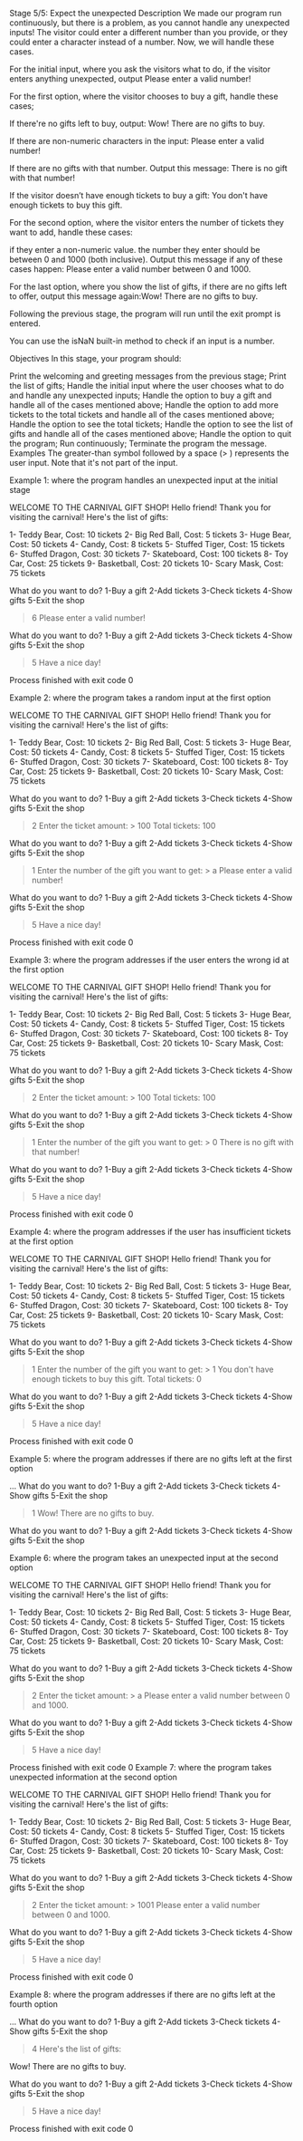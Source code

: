 Stage 5/5: Expect the unexpected
Description
We made our program run continuously, but there is a problem, as you cannot handle any unexpected inputs! The visitor could enter a different number than you provide, or they could enter a character instead of a number. Now, we will handle these cases.

For the initial input, where you ask the visitors what to do, if the visitor enters anything unexpected, output Please enter a valid number!

For the first option, where the visitor chooses to buy a gift, handle these cases;

If there're no gifts left to buy, output: Wow! There are no gifts to buy.

If there are non-numeric characters in the input: Please enter a valid number!

If there are no gifts with that number. Output this message: There is no gift with that number!

If the visitor doesn’t have enough tickets to buy a gift: You don't have enough tickets to buy this gift.

For the second option, where the visitor enters the number of tickets they want to add, handle these cases:

if they enter a non-numeric value.
the number they enter should be between 0 and 1000 (both inclusive).
Output this message if any of these cases happen: Please enter a valid number between 0 and 1000.

For the last option, where you show the list of gifts, if there are no gifts left to offer, output this message again:Wow! There are no gifts to buy.

Following the previous stage, the program will run until the exit prompt is entered.

You can use the isNaN built-in method to check if an input is a number.

Objectives
In this stage, your program should:

Print the welcoming and greeting messages from the previous stage;
Print the list of gifts;
Handle the initial input where the user chooses what to do and handle any unexpected inputs;
Handle the option to buy a gift and handle all of the cases mentioned above;
Handle the option to add more tickets to the total tickets and handle all of the cases mentioned above;
Handle the option to see the total tickets;
Handle the option to see the list of gifts and handle all of the cases mentioned above;
Handle the option to quit the program;
Run continuously;
Terminate the program the message.
Examples
The greater-than symbol followed by a space (> ) represents the user input. Note that it's not part of the input.

Example 1: where the program handles an unexpected input at the initial stage

WELCOME TO THE CARNIVAL GIFT SHOP!
Hello friend! Thank you for visiting the carnival!
Here's the list of gifts:

1- Teddy Bear, Cost: 10 tickets
2- Big Red Ball, Cost: 5 tickets
3- Huge Bear, Cost: 50 tickets
4- Candy, Cost: 8 tickets
5- Stuffed Tiger, Cost: 15 tickets
6- Stuffed Dragon, Cost: 30 tickets
7- Skateboard, Cost: 100 tickets
8- Toy Car, Cost: 25 tickets
9- Basketball, Cost: 20 tickets
10- Scary Mask, Cost: 75 tickets

What do you want to do?
1-Buy a gift 2-Add tickets 3-Check tickets 4-Show gifts 5-Exit the shop
> 6
Please enter a valid number!

What do you want to do?
1-Buy a gift 2-Add tickets 3-Check tickets 4-Show gifts 5-Exit the shop
> 5
Have a nice day!

Process finished with exit code 0

Example 2: where the program takes a random input at the first option

WELCOME TO THE CARNIVAL GIFT SHOP!
Hello friend! Thank you for visiting the carnival!
Here's the list of gifts:

1- Teddy Bear, Cost: 10 tickets
2- Big Red Ball, Cost: 5 tickets
3- Huge Bear, Cost: 50 tickets
4- Candy, Cost: 8 tickets
5- Stuffed Tiger, Cost: 15 tickets
6- Stuffed Dragon, Cost: 30 tickets
7- Skateboard, Cost: 100 tickets
8- Toy Car, Cost: 25 tickets
9- Basketball, Cost: 20 tickets
10- Scary Mask, Cost: 75 tickets

What do you want to do?
1-Buy a gift 2-Add tickets 3-Check tickets 4-Show gifts 5-Exit the shop
> 2
Enter the ticket amount: > 100
Total tickets: 100

What do you want to do?
1-Buy a gift 2-Add tickets 3-Check tickets 4-Show gifts 5-Exit the shop
> 1
Enter the number of the gift you want to get: > a
Please enter a valid number!

What do you want to do?
1-Buy a gift 2-Add tickets 3-Check tickets 4-Show gifts 5-Exit the shop
> 5
Have a nice day!

Process finished with exit code 0

Example 3: where the program addresses if the user enters the wrong id at the first option

WELCOME TO THE CARNIVAL GIFT SHOP!
Hello friend! Thank you for visiting the carnival!
Here's the list of gifts:

1- Teddy Bear, Cost: 10 tickets
2- Big Red Ball, Cost: 5 tickets
3- Huge Bear, Cost: 50 tickets
4- Candy, Cost: 8 tickets
5- Stuffed Tiger, Cost: 15 tickets
6- Stuffed Dragon, Cost: 30 tickets
7- Skateboard, Cost: 100 tickets
8- Toy Car, Cost: 25 tickets
9- Basketball, Cost: 20 tickets
10- Scary Mask, Cost: 75 tickets

What do you want to do?
1-Buy a gift 2-Add tickets 3-Check tickets 4-Show gifts 5-Exit the shop
> 2
Enter the ticket amount: > 100
Total tickets: 100

What do you want to do?
1-Buy a gift 2-Add tickets 3-Check tickets 4-Show gifts 5-Exit the shop
> 1
Enter the number of the gift you want to get: > 0
There is no gift with that number!

What do you want to do?
1-Buy a gift 2-Add tickets 3-Check tickets 4-Show gifts 5-Exit the shop
> 5
Have a nice day!

Process finished with exit code 0

Example 4: where the program addresses if the user has insufficient tickets at the first option

WELCOME TO THE CARNIVAL GIFT SHOP!
Hello friend! Thank you for visiting the carnival!
Here's the list of gifts:

1- Teddy Bear, Cost: 10 tickets
2- Big Red Ball, Cost: 5 tickets
3- Huge Bear, Cost: 50 tickets
4- Candy, Cost: 8 tickets
5- Stuffed Tiger, Cost: 15 tickets
6- Stuffed Dragon, Cost: 30 tickets
7- Skateboard, Cost: 100 tickets
8- Toy Car, Cost: 25 tickets
9- Basketball, Cost: 20 tickets
10- Scary Mask, Cost: 75 tickets

What do you want to do?
1-Buy a gift 2-Add tickets 3-Check tickets 4-Show gifts 5-Exit the shop
> 1
Enter the number of the gift you want to get: > 1
You don't have enough tickets to buy this gift.
Total tickets: 0

What do you want to do?
1-Buy a gift 2-Add tickets 3-Check tickets 4-Show gifts 5-Exit the shop
> 5
Have a nice day!

Process finished with exit code 0

Example 5: where the program addresses if there are no gifts left at the first option

...
What do you want to do?
1-Buy a gift 2-Add tickets 3-Check tickets 4-Show gifts 5-Exit the shop
> 1
Wow! There are no gifts to buy.

What do you want to do?
1-Buy a gift 2-Add tickets 3-Check tickets 4-Show gifts 5-Exit the shop
>

Example 6: where the program takes an unexpected input at the second option

WELCOME TO THE CARNIVAL GIFT SHOP!
Hello friend! Thank you for visiting the carnival!
Here's the list of gifts:

1- Teddy Bear, Cost: 10 tickets
2- Big Red Ball, Cost: 5 tickets
3- Huge Bear, Cost: 50 tickets
4- Candy, Cost: 8 tickets
5- Stuffed Tiger, Cost: 15 tickets
6- Stuffed Dragon, Cost: 30 tickets
7- Skateboard, Cost: 100 tickets
8- Toy Car, Cost: 25 tickets
9- Basketball, Cost: 20 tickets
10- Scary Mask, Cost: 75 tickets

What do you want to do?
1-Buy a gift 2-Add tickets 3-Check tickets 4-Show gifts 5-Exit the shop
> 2
Enter the ticket amount: > a
Please enter a valid number between 0 and 1000.

What do you want to do?
1-Buy a gift 2-Add tickets 3-Check tickets 4-Show gifts 5-Exit the shop
> 5
Have a nice day!

Process finished with exit code 0
Example 7: where the program takes unexpected information at the second option

WELCOME TO THE CARNIVAL GIFT SHOP!
Hello friend! Thank you for visiting the carnival!
Here's the list of gifts:

1- Teddy Bear, Cost: 10 tickets
2- Big Red Ball, Cost: 5 tickets
3- Huge Bear, Cost: 50 tickets
4- Candy, Cost: 8 tickets
5- Stuffed Tiger, Cost: 15 tickets
6- Stuffed Dragon, Cost: 30 tickets
7- Skateboard, Cost: 100 tickets
8- Toy Car, Cost: 25 tickets
9- Basketball, Cost: 20 tickets
10- Scary Mask, Cost: 75 tickets

What do you want to do?
1-Buy a gift 2-Add tickets 3-Check tickets 4-Show gifts 5-Exit the shop
> 2
Enter the ticket amount: > 1001
Please enter a valid number between 0 and 1000.

What do you want to do?
1-Buy a gift 2-Add tickets 3-Check tickets 4-Show gifts 5-Exit the shop
> 5
Have a nice day!

Process finished with exit code 0

Example 8: where the program addresses if there are no gifts left at the fourth option

...
What do you want to do?
1-Buy a gift 2-Add tickets 3-Check tickets 4-Show gifts 5-Exit the shop
> 4
Here's the list of gifts:

Wow! There are no gifts to buy.

What do you want to do?
1-Buy a gift 2-Add tickets 3-Check tickets 4-Show gifts 5-Exit the shop
> 5
Have a nice day!

Process finished with exit code 0